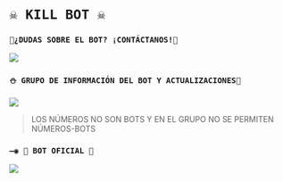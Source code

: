 # `☠️ KILL BOT ☠️` 

### `🏓¿DUDAS SOBRE EL BOT? ¡CONTÁCTANOS!🍁`
<a href="http://wa.me/51963318746" target="blank"><img src="https://img.shields.io/badge/OFC-INEFFABLE_MVRCO-25D366?style=for-the-badge&logo=whatsapp&logoColor=white" /></a>

### `⛄ GRUPO DE INFORMACIÓN DEL BOT Y ACTUALIZACIONES🧿`
<a href="https://chat.whatsapp.com/HqhAoXS8TCcJIn0KrbJZKz" target="blank"><img src="https://img.shields.io/badge/GRUPO_DE_SOPORTE-25D366?style=for-the-badge&logo=whatsapp&logoColor=white" /></a>

> LOS NÚMEROS NO SON BOTS Y EN EL GRUPO NO SE PERMITEN NÚMEROS-BOTS

### `—◉ 🤖 BOT OFICIAL 🤖`
<a href="https://wa.me/51963318746" target="blank"><img src="https://img.shields.io/badge/BOT-KILL_BOT-25D366?style=for-the-badge&logo=whatsapp&logoColor=white" /></a>

